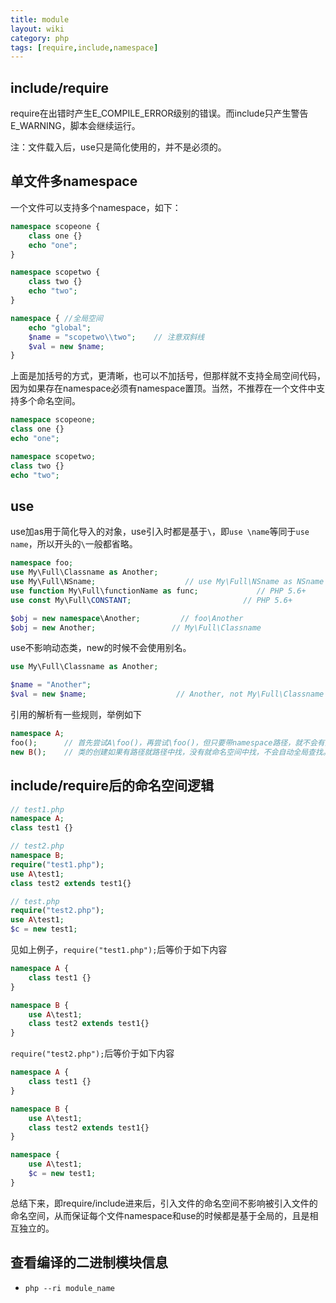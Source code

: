 ```yaml
---
title: module
layout: wiki
category: php
tags: [require,include,namespace]
---
```



## include/require

require在出错时产生E_COMPILE_ERROR级别的错误。而include只产生警告E_WARNING，脚本会继续运行。

注：文件载入后，use只是简化使用的，并不是必须的。

## 单文件多namespace

一个文件可以支持多个namespace，如下：

```php
namespace scopeone {
    class one {}
    echo "one";
}

namespace scopetwo {
    class two {}
    echo "two";
}

namespace { //全局空间
    echo "global";
    $name = "scopetwo\\two";    // 注意双斜线
    $val = new $name;
}
```

上面是加括号的方式，更清晰，也可以不加括号，但那样就不支持全局空间代码，因为如果存在namespace必须有namespace置顶。当然，不推荐在一个文件中支持多个命名空间。

```php
namespace scopeone;
class one {}
echo "one";

namespace scopetwo;
class two {}
echo "two";
```

## use

use加as用于简化导入的对象，use引入时都是基于`\`，即`use \name`等同于`use name`，所以开头的`\`一般都省略。

```php
namespace foo;
use My\Full\Classname as Another;
use My\Full\NSname;                    // use My\Full\NSname as NSname
use function My\Full\functionName as func;             // PHP 5.6+
use const My\Full\CONSTANT;                         // PHP 5.6+

$obj = new namespace\Another;         // foo\Another
$obj = new Another;                 // My\Full\Classname
```

use不影响动态类，new的时候不会使用别名。

```php
use My\Full\Classname as Another;

$name = "Another";
$val = new $name;                    // Another, not My\Full\Classname
```

引用的解析有一些规则，举例如下

```php
namespace A;
foo();      // 首先尝试A\foo()，再尝试\foo()，但只要带namespace路径，就不会有第二步的全局查找
new B();    // 类的创建如果有路径就路径中找，没有就命名空间中找，不会自动全局查找。但没找到会尝试自动加载
```

## include/require后的命名空间逻辑

```php
// test1.php
namespace A;
class test1 {}

// test2.php
namespace B;
require("test1.php");
use A\test1;
class test2 extends test1{}

// test.php
require("test2.php");
use A\test1;
$c = new test1;
```

见如上例子，`require("test1.php");`后等价于如下内容

```php
namespace A {
    class test1 {}
}

namespace B {
    use A\test1;
    class test2 extends test1{}
}
```

`require("test2.php");`后等价于如下内容

```php
namespace A {
    class test1 {}
}

namespace B {
    use A\test1;
    class test2 extends test1{}
}

namespace {
    use A\test1;
    $c = new test1;
}
```

总结下来，即require/include进来后，引入文件的命名空间不影响被引入文件的命名空间，从而保证每个文件namespace和use的时候都是基于全局的，且是相互独立的。


## 查看编译的二进制模块信息

* `php --ri module_name`